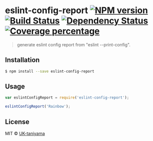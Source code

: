 # eslint-config-report [![NPM version][npm-image]][npm-url] [![Build Status][travis-image]][travis-url] [![Dependency Status][daviddm-image]][daviddm-url] [![Coverage percentage][coveralls-image]][coveralls-url]
> generate eslint config report from &#34;eslint --print-config&#34;.

## Installation

```sh
$ npm install --save eslint-config-report
```

## Usage

```js
var eslintConfigReport = require('eslint-config-report');

eslintConfigReport('Rainbow');
```
## License

MIT © [UK-taniyama]()


[npm-image]: https://badge.fury.io/js/eslint-config-report.svg
[npm-url]: https://npmjs.org/package/eslint-config-report
[travis-image]: https://travis-ci.org/uk-taniyama/eslint-config-report.svg?branch=master
[travis-url]: https://travis-ci.org/uk-taniyama/eslint-config-report
[daviddm-image]: https://david-dm.org/uk-taniyama/eslint-config-report.svg?theme=shields.io
[daviddm-url]: https://david-dm.org/uk-taniyama/eslint-config-report
[coveralls-image]: https://coveralls.io/repos/uk-taniyama/eslint-config-report/badge.svg
[coveralls-url]: https://coveralls.io/r/uk-taniyama/eslint-config-report
